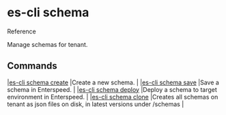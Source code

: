 # es-cli schema
Reference

Manage schemas for tenant.

## Commands
|[es-cli schema create]()  |Create a new schema.   |
|[es-cli schema save]()   |Save a schema in Enterspeed.   |
|[es-cli schema deploy]()   |Deploy a schema to target environment in Enterspeed.   |
|[es-cli schema clone]()   |Creates all schemas on tenant as json files on disk, in latest versions under /schemas  |